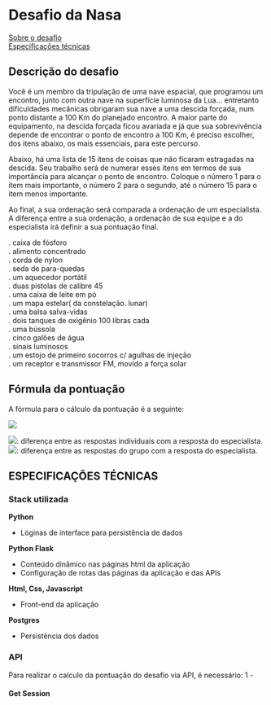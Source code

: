 # Desafio da Nasa

[Sobre o desafio](#DESCRIÇÃO-DO-DESAFIO)<br>
[Especificações técnicas](#ESPECIFICAÇÕES-TÉCNICAS)

## Descrição do desafio

Você é um membro da tripulação de uma nave espacial, que programou um encontro, junto com outra nave na superfície luminosa da Lua… entretanto dificuldades mecânicas obrigaram sua nave a uma descida forçada, num ponto distante a 100 Km do planejado encontro. A maior parte do equipamento, na descida forçada ficou avariada e já que sua sobrevivência depende de encontrar o ponto de encontro a 100 Km, é preciso escolher, dos itens abaixo, os mais essenciais, para este percurso.

Abaixo, há uma lista de 15 itens de coisas que não ficaram estragadas na descida. Seu trabalho será de numerar esses itens em termos de sua importância para alcançar o ponto de encontro. Coloque o número 1 para o item mais importante, o número 2 para o segundo, até o número 15 para o item menos importante.

Ao final, a sua ordenação será comparada a ordenação de um especialista. A diferença entre a sua ordenação, a ordenação de sua equipe e a do especialista irá definir a sua pontuação final.

. caixa de fósforo<br>
. alimento concentrado<br>
. corda de nylon<br>
. seda de para-quedas<br>
. um aquecedor portátil<br>
. duas pistolas de calibre 45<br>
. uma caixa de leite em pó<br>
. um mapa estelar( da constelação. lunar)<br>
. uma balsa salva-vidas<br>
. dois tanques de oxigênio 100 libras cada<br>
. uma bússola<br>
. cinco galões de água<br>
. sinais luminosos<br>
. um estojo de primeiro socorros c/ agulhas de injeção<br>
. um receptor e transmissor FM, movido a força solar<br>

## Fórmula da pontuação

A fórmula para o cálculo da pontuação é a seguinte:

<img src="http://latex.codecogs.com/svg.latex?%5Cfrac%7B%28%20%5CDelta%20individual%20-%20%5CDelta%20grupo%20*%20100%20%29%7D%7B112%7D" />

<img src="http://latex.codecogs.com/svg.latex?%5CDelta%20individual" />:  diferença entre as respostas individuais com a resposta do especialista.<br>
<img src="http://latex.codecogs.com/svg.latex?%5CDelta%20grupo" />:  diferença entre as respostas do grupo com a resposta do especialista.

## ESPECIFICAÇÕES TÉCNICAS

### Stack utilizada

**Python**
- Lóginas de interface para persistência de dados

**Python Flask**
- Conteúdo dinâmico nas páginas html da aplicação
- Configuração de rotas das páginas da aplicação e das APIs

**Html, Css, Javascript**
- Front-end da aplicação

**Postgres**
- Persistência dos dados 

### API

Para realizar o calculo da pontuação do desafio via API, é necessário:
1 - 

#### Get Session


